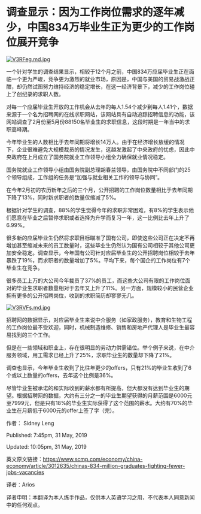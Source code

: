 调查显示：因为工作岗位需求的逐年减少，中国834万毕业生正为更少的工作岗位展开竞争
=
[![V3RFeg.md.jpg](https://s2.ax1x.com/2019/06/01/V3RFeg.md.jpg)](https://imgchr.com/i/V3RFeg)

一个针对学生的调查结果显示，相较于12个月之前，中国834万应届毕业生正在面临一个更为严峻，竞争更为激烈的就业市场，原因是，中国与美国的贸易战激战正酣，却仍然试图努力维持经济的稳定增长，在这一经济背景下，减少的工作岗位碰上了创纪录的求职人数。

对每一个应届毕业生开放的工作机会从去年的每人1.54个减少到每人1.41个，数据来源于一个名为招聘网的在线求职网站，该网站具有自动追踪招聘信息的功能，该网站调查了2月份至5月份88150名毕业生的求职信息，这段时期是一年当中的求职高峰期。

今年毕业生的人数相比于去年同期将增长14万人。由于在经济增长放缓的情况下，企业很难避免大规模裁员的情况发生，这越发激起了中央政府的忧虑，因此中央政府在上月成立了国务院就业工作领导小组全力确保就业情况稳定。

国务院就业工作领导小组由国务院副总理胡春兰领导，由国务院中不同部门的25个领导组成，工作组的任务是“加强与就业相关工作的领导与协同”。

在今年2月初的农历新年之后的三个月，公开招聘的工作岗位数量相比于去年同期下降了13%，同时新求职者的数量仅缩减了5%。

根据针对学生的调查，88%的学生觉得今年的求职非常困难，有8%的学生表示他们愿意在毕业之后暂停求职或者选择为升学而复习一年，这一比例比去年上升了6.99%。

很多新的应届毕业生仍然将求职目标瞄准了国有公司，即使这些公司正在决定不再增加甚至缩减未来的员工数量时，这些毕业生仍然认为国有公司相较于其他公司更加安全稳定。调查显示，今年国有公司针对应届毕业生的公开招聘岗位相较于去年暴跌了19%，而求职者的数量增加了5%。平均下来，每个国企的工作岗位有7个毕业生在竞争。

很多员工上万的大公司今年裁员了37%的员工，而这些大公司有限的工作岗位面对的毕业生求职者数量相对于去年又上升了11%。另一方面，规模较小的民营企业拥有更多的公开招聘岗位，收到的求职简历却寥寥无几。

[![V3RVFs.md.jpg](https://s2.ax1x.com/2019/06/01/V3RVFs.md.jpg)](https://imgchr.com/i/V3RVFs)

招聘网的数据显示，对应届毕业生来说中介服务（如家政服务），教育和生物工程的工作岗位最不受欢迎，同时，机械制造维修、销售和房地产代理人是毕业生最容易找到的三个工作。

但是在一些领域和职业上，存在很明显的劳动力供需错位。举个例子来说，在中介服务领域，用工需求已经上升了25%，求职毕业生的数量却下降了21%。

调查也显示，今年毕业生收到了比往年更少的offers，只有21%的毕业生收到了6个或以上数量的offers，去年这个比例是36%。

尽管毕业生被承诺的和实际收到的薪水都有所提高，但大都没有达到毕业生的期望。根据招聘网的数据，大约有三分之一的毕业生期望获得的月薪范围是6000元至7999元，但是只有18%的毕业生实际获得了这个范围的薪水。大约有70%的毕业生在月薪低于6000元的offer上签了字（完）。

作者： Sidney Leng  

Published: 7:45pm, 31 May, 2019

Updated: 10:05pm, 31 May, 2019

英文原文链接：https://www.scmp.com/economy/china-economy/article/3012635/chinas-834-million-graduates-fighting-fewer-jobs-vacancies

译者：Arios

译者申明：本翻译为本人练手作品，仅供本人英语学习之用，不代表本人同意新闻中的任何观点。
